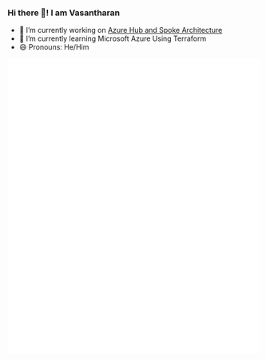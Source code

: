 ### Hi there 👋! I am Vasantharan 
- 🔭 I’m currently working on [Azure Hub and Spoke Architecture](https://github.com/vasantharan/Azure-Hub-and-Spoke-Architecture-Using-Terraform.git)
- 🌱 I’m currently learning Microsoft Azure Using Terraform 
- 😄 Pronouns: He/Him

![](https://github.com/vasantharan/github-stats/blob/master/generated/overview.svg)
![](https://github.com/vasantharan/github-stats/blob/master/generated/languages.svg)
<!--
**vasantharan/vasantharan** is a ✨ _special_ ✨ repository because its `README.md` (this file) appears on your GitHub profile.

Here are some ideas to get you started:

- 🔭 I’m currently working on ...
- 🌱 I’m currently learning ...
- 👯 I’m looking to collaborate on ...
- 🤔 I’m looking for help with ...
- 💬 Ask me about ...
- 📫 How to reach me: ...
- 😄 Pronouns: ...
- ⚡ Fun fact: ...
-->
